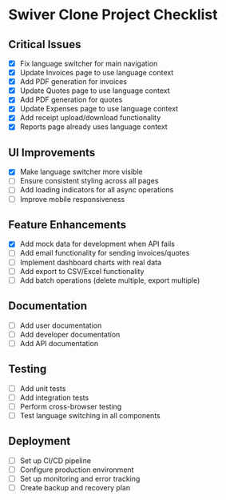 # Swiver Clone Project Checklist

## Critical Issues
- [x] Fix language switcher for main navigation
- [x] Update Invoices page to use language context
- [x] Add PDF generation for invoices
- [x] Update Quotes page to use language context
- [x] Add PDF generation for quotes
- [x] Update Expenses page to use language context
- [x] Add receipt upload/download functionality
- [x] Reports page already uses language context

## UI Improvements
- [x] Make language switcher more visible
- [ ] Ensure consistent styling across all pages
- [ ] Add loading indicators for all async operations
- [ ] Improve mobile responsiveness

## Feature Enhancements
- [x] Add mock data for development when API fails
- [ ] Add email functionality for sending invoices/quotes
- [ ] Implement dashboard charts with real data
- [ ] Add export to CSV/Excel functionality
- [ ] Add batch operations (delete multiple, export multiple)

## Documentation
- [ ] Add user documentation
- [ ] Add developer documentation
- [ ] Add API documentation

## Testing
- [ ] Add unit tests
- [ ] Add integration tests
- [ ] Perform cross-browser testing
- [ ] Test language switching in all components

## Deployment
- [ ] Set up CI/CD pipeline
- [ ] Configure production environment
- [ ] Set up monitoring and error tracking
- [ ] Create backup and recovery plan 